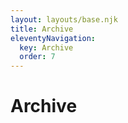 ```yaml
---
layout: layouts/base.njk
title: Archive
eleventyNavigation:
  key: Archive
  order: 7
---
```


# Archive

